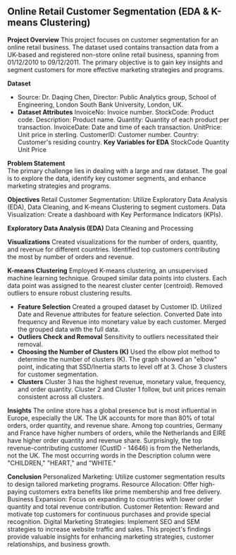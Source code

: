 ## Online Retail Customer Segmentation (EDA & K-means Clustering)
**Project Overview**
This project focuses on customer segmentation for an online retail business. The dataset used contains transaction data from a UK-based and registered non-store online retail business, spanning from 01/12/2010 to 09/12/2011. The primary objective is to gain key insights and segment customers for more effective marketing strategies and programs.

**Dataset**
- Source: Dr. Daqing Chen, Director: Public Analytics group, School of Engineering, London South Bank University, London, UK.  
- **Dataset Attributes**
InvoiceNo: Invoice number.
StockCode: Product code.
Description: Product name.
Quantity: Quantity of each product per transaction.
InvoiceDate: Date and time of each transaction.
UnitPrice: Unit price in sterling.
CustomerID: Customer number.
Country: Customer's residing country.
**Key Variables for EDA**
StockCode
Quantity
Unit Price

**Problem Statement**  
The primary challenge lies in dealing with a large and raw dataset. The goal is to explore the data, identify key customer segments, and enhance marketing strategies and programs.

**Objectives**
Retail Customer Segmentation: Utilize Exploratory Data Analysis (EDA), Data Cleaning, and K-means Clustering to segment customers.
Data Visualization: Create a dashboard with Key Performance Indicators (KPIs).

**Exploratory Data Analysis (EDA)**
Data Cleaning and Processing

**Visualizations**
Created visualizations for the number of orders, quantity, and revenue for different countries.
Identified top customers contributing the most by number of orders and revenue.

**K-means Clustering**
Employed K-means clustering, an unsupervised machine learning technique.
Grouped similar data points into clusters.
Each data point was assigned to the nearest cluster center (centroid).
Removed outliers to ensure robust clustering results.
- **Feature Selection**
Created a grouped dataset by Customer ID.
Utilized Date and Revenue attributes for feature selection.
Converted Date into frequency and Revenue into monetary value by each customer.
Merged the grouped data with the full data.
- **Outliers Check and Removal**
Sensitivity to outliers necessitated their removal.
- **Choosing the Number of Clusters (K)**
Used the elbow plot method to determine the number of clusters (K).
The graph showed an "elbow" point, indicating that SSD/Inertia starts to level off at 3.
Chose 3 clusters for customer segmentation.
- **Clusters**
Cluster 3 has the highest revenue, monetary value, frequency, and order quantity.
Cluster 2 and Cluster 1 follow, but unit prices remain consistent across all clusters.

**Insights**
The online store has a global presence but is most influential in Europe, especially the UK.
The UK accounts for more than 80% of total orders, order quantity, and revenue share.
Among top countries, Germany and France have higher numbers of orders, while the Netherlands and EIRE have higher order quantity and revenue share.
Surprisingly, the top revenue-contributing customer (CustID - 14646) is from the Netherlands, not the UK.
The most occurring words in the Description column were "CHILDREN," "HEART," and "WHITE."

**Conclusion**
Personalized Marketing: Utilize customer segmentation results to design tailored marketing programs.
Resource Allocation: Offer high-paying customers extra benefits like prime membership and free delivery.
Business Expansion: Focus on expanding to countries with lower order quantity and total revenue contribution.
Customer Retention: Reward and motivate top customers for continuous purchases and provide special recognition.
Digital Marketing Strategies: Implement SEO and SEM strategies to increase website traffic and sales.
This project's findings provide valuable insights for enhancing marketing strategies, customer relationships, and business growth.
